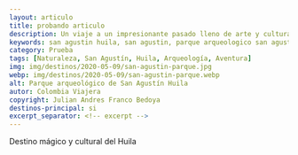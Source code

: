 ```yaml
---
layout: articulo
title: probando articulo
description: Un viaje a un impresionante pasado lleno de arte y cultura en las montañas del Huila
keywords: san agustin huila, san agustin, parque arqueologico san agustin, sanagustin
category: Prueba
tags: [Naturaleza, San Agustín, Huila, Arqueología, Aventura]
img: img/destinos/2020-05-09/san-agustin-parque.jpg
webp: img/destinos/2020-05-09/san-agustin-parque.webp
alt: Parque arqueológico de San Agustín Huila
autor: Colombia Viajera
copyright: Julian Andres Franco Bedoya
destinos-principal: si
excerpt_separator: <!-- excerpt -->
---
```

Destino mágico y cultural del Huila

<!-- excerpt -->